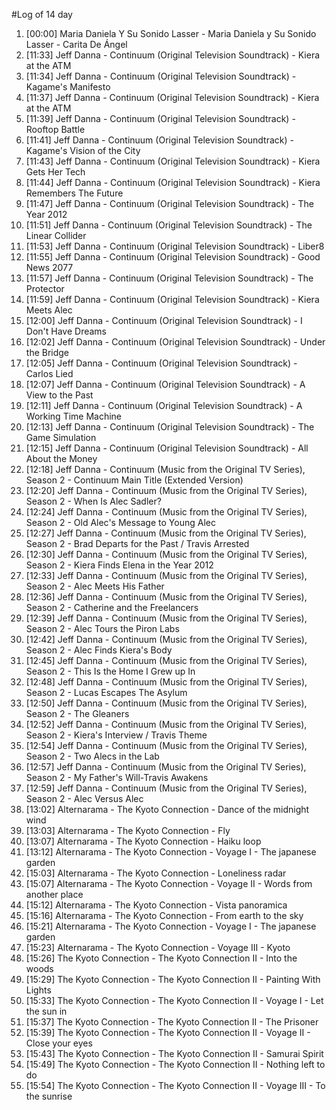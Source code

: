#Log of 14 day

1. [00:00] Maria Daniela Y Su Sonido Lasser - Maria Daniela y Su Sonido Lasser - Carita De Ángel
1. [11:33] Jeff Danna - Continuum (Original Television Soundtrack) - Kiera at the ATM
1. [11:34] Jeff Danna - Continuum (Original Television Soundtrack) - Kagame's Manifesto
1. [11:37] Jeff Danna - Continuum (Original Television Soundtrack) - Kiera at the ATM
1. [11:39] Jeff Danna - Continuum (Original Television Soundtrack) - Rooftop Battle
1. [11:41] Jeff Danna - Continuum (Original Television Soundtrack) - Kagame's Vision of the City
1. [11:43] Jeff Danna - Continuum (Original Television Soundtrack) - Kiera Gets Her Tech
1. [11:44] Jeff Danna - Continuum (Original Television Soundtrack) - Kiera Remembers The Future
1. [11:47] Jeff Danna - Continuum (Original Television Soundtrack) - The Year 2012
1. [11:51] Jeff Danna - Continuum (Original Television Soundtrack) - The Linear Collider
1. [11:53] Jeff Danna - Continuum (Original Television Soundtrack) - Liber8
1. [11:55] Jeff Danna - Continuum (Original Television Soundtrack) - Good News 2077
1. [11:57] Jeff Danna - Continuum (Original Television Soundtrack) - The Protector
1. [11:59] Jeff Danna - Continuum (Original Television Soundtrack) - Kiera Meets Alec
1. [12:00] Jeff Danna - Continuum (Original Television Soundtrack) - I Don't Have Dreams
1. [12:02] Jeff Danna - Continuum (Original Television Soundtrack) - Under the Bridge
1. [12:05] Jeff Danna - Continuum (Original Television Soundtrack) - Carlos Lied
1. [12:07] Jeff Danna - Continuum (Original Television Soundtrack) - A View to the Past
1. [12:11] Jeff Danna - Continuum (Original Television Soundtrack) - A Working Time Machine
1. [12:13] Jeff Danna - Continuum (Original Television Soundtrack) - The Game Simulation
1. [12:15] Jeff Danna - Continuum (Original Television Soundtrack) - All About the Money
1. [12:18] Jeff Danna - Continuum (Music from the Original TV Series), Season 2 - Continuum Main Title (Extended Version)
1. [12:20] Jeff Danna - Continuum (Music from the Original TV Series), Season 2 - When Is Alec Sadler?
1. [12:24] Jeff Danna - Continuum (Music from the Original TV Series), Season 2 - Old Alec's Message to Young Alec
1. [12:27] Jeff Danna - Continuum (Music from the Original TV Series), Season 2 - Brad Departs for the Past / Travis Arrested
1. [12:30] Jeff Danna - Continuum (Music from the Original TV Series), Season 2 - Kiera Finds Elena in the Year 2012
1. [12:33] Jeff Danna - Continuum (Music from the Original TV Series), Season 2 - Alec Meets His Father
1. [12:36] Jeff Danna - Continuum (Music from the Original TV Series), Season 2 - Catherine and the Freelancers
1. [12:39] Jeff Danna - Continuum (Music from the Original TV Series), Season 2 - Alec Tours the Piron Labs
1. [12:42] Jeff Danna - Continuum (Music from the Original TV Series), Season 2 - Alec Finds Kiera's Body
1. [12:45] Jeff Danna - Continuum (Music from the Original TV Series), Season 2 - This Is the Home I Grew up In
1. [12:48] Jeff Danna - Continuum (Music from the Original TV Series), Season 2 - Lucas Escapes The Asylum
1. [12:50] Jeff Danna - Continuum (Music from the Original TV Series), Season 2 - The Gleaners
1. [12:52] Jeff Danna - Continuum (Music from the Original TV Series), Season 2 - Kiera's Interview / Travis Theme
1. [12:54] Jeff Danna - Continuum (Music from the Original TV Series), Season 2 - Two Alecs in the Lab
1. [12:57] Jeff Danna - Continuum (Music from the Original TV Series), Season 2 - My Father's Will-Travis Awakens
1. [12:59] Jeff Danna - Continuum (Music from the Original TV Series), Season 2 - Alec Versus Alec
1. [13:02] Alternarama - The Kyoto Connection - Dance of the midnight wind
1. [13:03] Alternarama - The Kyoto Connection - Fly
1. [13:07] Alternarama - The Kyoto Connection - Haiku loop
1. [13:12] Alternarama - The Kyoto Connection - Voyage I - The japanese garden
1. [15:03] Alternarama - The Kyoto Connection - Loneliness radar
1. [15:07] Alternarama - The Kyoto Connection - Voyage II - Words from another place
1. [15:12] Alternarama - The Kyoto Connection - Vista panoramica
1. [15:16] Alternarama - The Kyoto Connection - From earth to the sky
1. [15:21] Alternarama - The Kyoto Connection - Voyage I - The japanese garden
1. [15:23] Alternarama - The Kyoto Connection - Voyage III - Kyoto
1. [15:26] The Kyoto Connection - The Kyoto Connection II - Into the woods
1. [15:29] The Kyoto Connection - The Kyoto Connection II - Painting With Lights
1. [15:33] The Kyoto Connection - The Kyoto Connection II - Voyage I - Let the sun in
1. [15:37] The Kyoto Connection - The Kyoto Connection II - The Prisoner
1. [15:39] The Kyoto Connection - The Kyoto Connection II - Voyage II - Close your eyes
1. [15:43] The Kyoto Connection - The Kyoto Connection II - Samurai Spirit
1. [15:49] The Kyoto Connection - The Kyoto Connection II - Nothing left to do
1. [15:54] The Kyoto Connection - The Kyoto Connection II - Voyage III - To the sunrise
